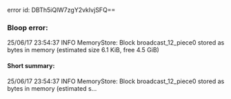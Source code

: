 error id: DBTh5iQlW7zgY2vkIvjSFQ==
### Bloop error:

25/06/17 23:54:37 INFO MemoryStore: Block broadcast_12_piece0 stored as bytes in memory (estimated size 6.1 KiB, free 4.5 GiB)
#### Short summary: 

25/06/17 23:54:37 INFO MemoryStore: Block broadcast_12_piece0 stored as bytes in memory (estimated s...